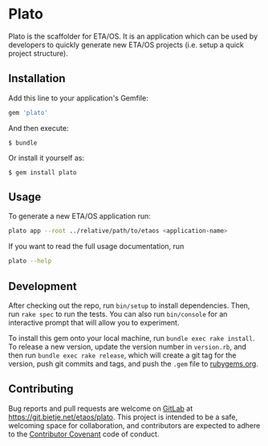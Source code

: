 # Plato

Plato is the scaffolder for ETA/OS. It is an application which can be used
by developers to quickly generate new ETA/OS projects (i.e. setup a quick
project structure).

## Installation

Add this line to your application's Gemfile:

```ruby
gem 'plato'
```

And then execute:

    $ bundle

Or install it yourself as:

    $ gem install plato

## Usage

To generate a new ETA/OS application run:

```bash
plato app --root ../relative/path/to/etaos <application-name>
```

If you want to read the full usage documentation, run
```bash
plato --help
```

## Development

After checking out the repo, run `bin/setup` to install dependencies. Then,
run `rake spec` to run the tests. You can also run `bin/console` for an 
interactive prompt that will allow you to experiment.

To install this gem onto your local machine, run `bundle exec rake install`.
To release a new version, update the version number in `version.rb`, and then
run `bundle exec rake release`, which will create a git tag for the version,
push git commits and tags, and push the `.gem` file to
[rubygems.org](https://rubygems.org).

## Contributing

Bug reports and pull requests are welcome on [GitLab](git.bietje.net) at
https://git.bietje.net/etaos/plato. This project is intended to be a safe,
welcoming space for collaboration, and contributors are expected to adhere to
the [Contributor Covenant](http://contributor-covenant.org) code of conduct.

